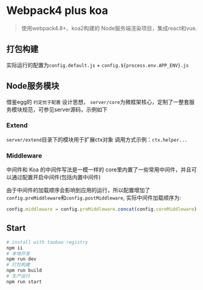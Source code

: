 # Webpack4 plus koa

> 使用webpack4.8+、koa2构建的 Node服务端渲染项目，集成react和vue.

## 打包构建

实际运行的配置为`config.default.js` + `config.${process.env.APP_ENV}.js`

## Node服务模块

借鉴egg的 `约定优于配置` 设计思想，
`server/core`为微框架核心，定制了一整套服务模块规范，可参见server源码，示例如下

### Extend

`server/extend`目录下的模块用于扩展ctx对象
调用方式示例：`ctx.helper...`

### Middleware

中间件和 Koa 的中间件写法是一模一样的
core里内置了一些常用中间件，并且可以通过配置开启中间件(包括内置中间件)

由于中间件的加载顺序会影响到应用的运行，所以配置增加了`config.preMiddleware`和`config.postMiddleware`,
实际中间件加载顺序为: 

```javascript
config.middleware = config.preMiddleware.concat(config.coreMiddleware).concat(config.postMiddleware)
```

## Start

```bash
# install with taobao registry
npm ii
# 本地开发
npm run dev
# 打包构建
npm run build
# 生产运行
npm run start
```